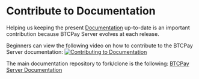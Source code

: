 # Contribute to Documentation

Helping us keeping the present [Documentation](https://github.com/btcpayserver/btcpayserver-doc) up-to-date is an important contribution because BTCPay Server evolves at each release.

Beginners can view the following video on how to contribute to the BTCPay Server documentation:
[![Contributing to Documentation](https://img.youtube.com/vi/bSDROcdSSWw/mqdefault.jpg)](https://www.youtube.com/watch?v=bSDROcdSSWw "How to contribute to BTCPay Server documentation")

The main documentation repository to fork/clone is the following: [BTCPay Server Documentation](https://github.com/btcpayserver/btcpayserver-doc)

